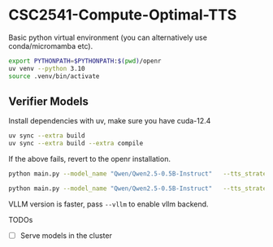 # CSC2541-Compute-Optimal-TTS

Basic python virtual environment (you can alternatively use conda/micromamba etc).

```bash
export PYTHONPATH=$PYTHONPATH:$(pwd)/openr
uv venv --python 3.10
source .venv/bin/activate
```

## Verifier Models
Install dependencies with uv, make sure you have cuda-12.4
```bash
uv sync --extra build 
uv sync --extra build --extra compile
```

If the above fails, revert to the openr installation.

```bash
python main.py --model_name "Qwen/Qwen2.5-0.5B-Instruct"   --tts_strategy bon   --beam_width 5   --task_name MATH   --use_wandb=false   --save_dir "./results" --verifier_model "Qwen/Qwen2.5-0.5B-Instruct"  --vllm

python main.py --model_name "Qwen/Qwen2.5-0.5B-Instruct"   --tts_strategy bon   --beam_width 5   --task_name MATH   --use_wandb=false   --save_dir "./results" --verifier_model "peiyi9979/math-shepherd-mistral-7b-prm" --vllm

```

VLLM version is faster, pass `--vllm` to enable vllm backend.

TODOs
- [ ] Serve models in the cluster
